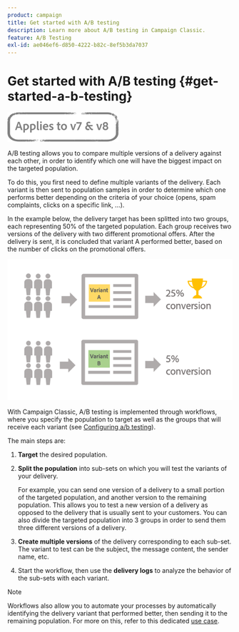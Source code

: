 ```yaml
---
product: campaign
title: Get started with A/B testing
description: Learn more about A/B testing in Campaign Classic.
feature: A/B Testing
exl-id: ae046ef6-d850-4222-b82c-8ef5b3da7037
---
```

# Get started with A/B testing {#get-started-a-b-testing}

![](../../assets/common.svg)

A/B testing allows you to compare multiple versions of a delivery against each other, in order to identify which one will have the biggest impact on the targeted population.

To do this, you first need to define multiple variants of the delivery. Each variant is then sent to population samples in order to determine which one performs better depending on the criteria of your choice (opens, spam complaints, clicks on a specific link, ...). 

In the example below, the delivery target has been splitted into two groups, each representing 50% of the targeted population. Each group receives two versions of the delivery with two different promotional offers. After the delivery is sent, it is concluded that variant A performed better, based on the number of clicks on the promotional offers.

![](assets/a-b-testing-schema.png)

With Campaign Classic, A/B testing is implemented through workflows, where you specify the population to target as well as the groups that will receive each variant (see [Configuring a/b testing](configuring-a-b-testing.md)).

The main steps are:

1. **Target** the desired population.
1. **Split the population** into sub-sets on which you will test the variants of your delivery.

     For example, you can send one version of a delivery to a small portion of the targeted population, and another version to the remaining population. This allows you to test a new version of a delivery as opposed to the delivery that is usually sent to your customers. You can also divide the targeted population into 3 groups in order to send them  three different versions of a delivery.

1. **Create multiple versions** of the delivery corresponding to each sub-set. The variant to test can be the subject, the message content, the sender name, etc.
1. Start the workflow, then use the **delivery logs** to analyze the behavior of the sub-sets with each variant.

>[!NOTE]
>
>Workflows also allow you to automate your processes by automatically identifying the delivery variant that performed better, then sending it to the remaining population. For more on this, refer to this dedicated [use case](a-b-testing-use-case.md).
